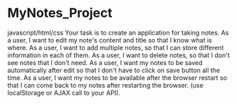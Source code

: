 # MyNotes_Project
javascript/html/css
Your task is to create an application for taking notes.
As a user, I want to edit my note's content and title 
so that I know what is where.
As a user, I want to add multiple notes, 
so that I can store different information in each of them.
As a user, I want to delete notes, 
so that I don't see notes that I don't need.
As a user, I want my notes to be saved automatically after edit 
so that I don't have to click on save button all the time.
As a user, I want my notes to be available after the browser restart 
so that I can come back to my notes after restarting the browser. (use localStorage or AJAX call to your API).
